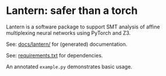# Lantern: safer than a torch

Lantern is a software package to support SMT analysis of affine
multiplexing neural networks using PyTorch and Z3.

See: [docs/lantern/](docs/lantern/index.html) for (generated) documentation.

See: [requirements.txt](requirements.txt) for dependencies.

An annotated `example.py` demonstrates basic usage.
